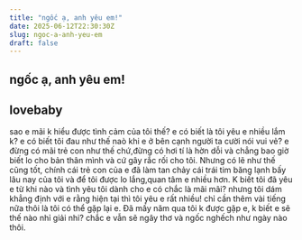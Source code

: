 ```yaml
---
title: "ngốc ạ, anh yêu em!"
date: 2025-06-12T22:30:30Z
slug: ngoc-a-anh-yeu-em
draft: false
---
```


## ngốc ạ, anh yêu em!

## lovebaby

sao e mãi k hiểu được tình cảm của tôi thế? e có biết là tôi yêu e nhiều lắm k? e có biết tôi đau như thế naò khi e ở bên cạnh người ta cười nói vui vẻ? e đừng có mãi trẻ con như thế chứ,đừng có hơi tí là hờn dỗi và chẳng bao giờ biết lo cho bản thân mình và cứ gây rắc rối cho tôi. Nhưng có lẽ như thế cũng tốt,  chính cái trẻ con của e đã làm tan chảy cái trái tim băng lạnh bấy lâu nay của tôi và để tôi được lo lắng,quan tâm e nhiều hơn. K biết tôi đã yêu e từ khi nào và tình yêu tôi dành cho e có chắc là mãi mãi? nhưng tôi dám khẳng định với e rằng hiện tại thì tôi yêu e rất nhiều! chỉ cần thêm vài tiếng nữa thôi là tôi có thể gặp lại e. Đã mấy năm qua tôi k được gặp e, k biết e sẽ thế nào nhỉ giải nhi? chắc e vẫn sẽ ngây thơ và ngốc nghếch như ngày nào thôi.